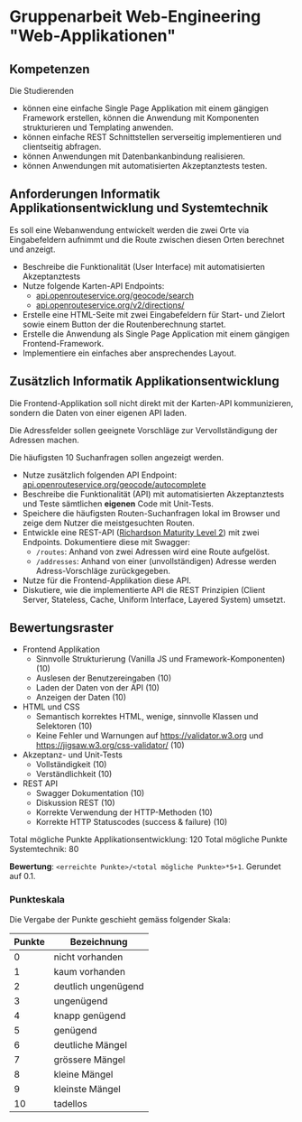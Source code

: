 # Gruppenarbeit Web-Engineering "Web-Applikationen"

## Kompetenzen

Die Studierenden

- können eine einfache Single Page Applikation mit einem gängigen Framework erstellen, können die Anwendung mit
  Komponenten strukturieren und Templating anwenden.
- können einfache REST Schnittstellen serverseitig implementieren und clientseitig abfragen.
- können Anwendungen mit Datenbankanbindung realisieren.
- können Anwendungen mit automatisierten Akzeptanztests testen.

## Anforderungen Informatik Applikationsentwicklung und Systemtechnik

Es soll eine Webanwendung entwickelt werden die zwei Orte via Eingabefeldern aufnimmt und die Route zwischen diesen
Orten berechnet und anzeigt.

- Beschreibe die Funktionalität (User Interface) mit automatisierten Akzeptanztests
- Nutze folgende Karten-API Endpoints:
    - [api.openrouteservice.org/geocode/search](https://api.openrouteservice.org/geocode/search)
    - [api.openrouteservice.org/v2/directions/](https://api.openrouteservice.org/v2/directions/)
- Erstelle eine HTML-Seite mit zwei Eingabefeldern für Start- und Zielort sowie einem Button der die Routenberechnung
  startet.
- Erstelle die Anwendung als Single Page Application mit einem gängigen Frontend-Framework.
- Implementiere ein einfaches aber ansprechendes Layout.

## Zusätzlich Informatik Applikationsentwicklung

Die Frontend-Applikation soll nicht direkt mit der Karten-API kommunizieren, sondern die Daten von einer eigenen API
laden.

Die Adressfelder sollen geeignete Vorschläge zur Vervollständigung der Adressen machen.

Die häufigsten 10 Suchanfragen sollen angezeigt werden.

- Nutze zusätzlich folgenden API
  Endpoint: [api.openrouteservice.org/geocode/autocomplete](https://api.openrouteservice.org/geocode/autocomplete)
- Beschreibe die Funktionalität (API) mit automatisierten Akzeptanztests und Teste sämtlichen **eigenen** Code mit
  Unit-Tests.
- Speichere die häufigsten Routen-Suchanfragen lokal im Browser und zeige dem Nutzer die meistgesuchten Routen.
- Entwickle eine REST-API ([Richardson Maturity Level 2](https://en.wikipedia.org/wiki/Richardson_Maturity_Model)) mit zwei Endpoints. Dokumentiere diese mit Swagger:
    - `/routes`: Anhand von zwei Adressen wird eine Route aufgelöst.
    - `/addresses`: Anhand von einer (unvollständigen) Adresse werden Adress-Vorschläge zurückgegeben.
- Nutze für die Frontend-Applikation diese API.
- Diskutiere, wie die implementierte API die REST Prinzipien (Client Server, Stateless, Cache, Uniform Interface,
  Layered System) umsetzt.

## Bewertungsraster

- Frontend Applikation
    - Sinnvolle Strukturierung (Vanilla JS und Framework-Komponenten) (10)
    - Auslesen der Benutzereingaben (10)
    - Laden der Daten von der API (10)
    - Anzeigen der Daten (10)
- HTML und CSS
    - Semantisch korrektes HTML, wenige, sinnvolle Klassen und Selektoren (10)
    - Keine Fehler und Warnungen auf https://validator.w3.org und https://jigsaw.w3.org/css-validator/ (10)
- Akzeptanz- und Unit-Tests
    - Vollständigkeit (10)
    - Verständlichkeit (10)
- REST API
    - Swagger Dokumentation (10)
    - Diskussion REST (10)
    - Korrekte Verwendung der HTTP-Methoden (10)
    - Korrekte HTTP Statuscodes (success & failure) (10)

Total mögliche Punkte Applikationsentwicklung: 120
Total mögliche Punkte Systemtechnik: 80

**Bewertung**: `<erreichte Punkte>/<total mögliche Punkte>*5+1`. Gerundet auf 0.1.

### Punkteskala

Die Vergabe der Punkte geschieht gemäss folgender Skala:

| Punkte | Bezeichnung         |
|--------|---------------------|
| 0      | nicht vorhanden     |
| 1      | kaum vorhanden      |
| 2      | deutlich ungenügend |
| 3      | ungenügend          |
| 4      | knapp genügend      |
| 5      | genügend            |
| 6      | deutliche Mängel    |
| 7      | grössere Mängel     |
| 8      | kleine Mängel       |
| 9      | kleinste Mängel     |
| 10     | tadellos            |